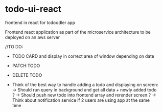 # todo-ui-react
frontend in react for todoodler app

Frontend react application as part of the microservice architecture to be deployed on an aws server


//TO DO:
- TODO CARD and display in correct area of window depending on date
- PATCH TODO
- DELETE TODO

- Think of the best way to handle adding a todo and displaying on screen:
  -> Should run query in background and get all data + newly added todo ?
  -> Should push new todo into frontend array and rerender screen ?
  -> Think about notification service if 2 users are using app at the same time